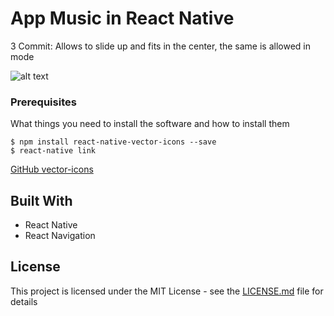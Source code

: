 # App Music in React Native

3 Commit: Allows to slide up and fits in the center, the same is allowed in mode

![alt text](http://img110.xooimage.com/files/f/e/8/commit-3-54d8195.jpg)

### Prerequisites

What things you need to install the software and how to install them

```
$ npm install react-native-vector-icons --save
$ react-native link
```

[GitHub vector-icons](https://github.com/oblador/react-native-vector-icons)

## Built With

* React Native
* React Navigation

## License

This project is licensed under the MIT License - see the [LICENSE.md](LICENSE.md) file for details
